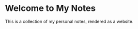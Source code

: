 # Welcome to My Notes

This is a collection of my personal notes, rendered as a website.

<div class="graph"></div>